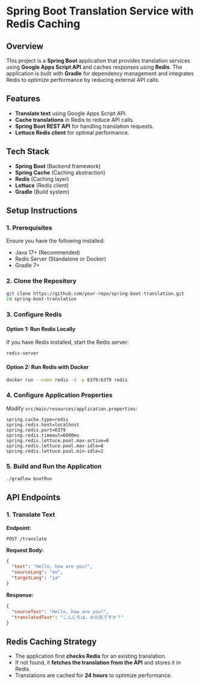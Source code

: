 # Spring Boot Translation Service with Redis Caching

## Overview
This project is a **Spring Boot** application that provides translation services using **Google Apps Script API** and caches responses using **Redis**. The application is built with **Gradle** for dependency management and integrates Redis to optimize performance by reducing external API calls.

## Features
- **Translate text** using Google Apps Script API.
- **Cache translations** in Redis to reduce API calls.
- **Spring Boot REST API** for handling translation requests.
- **Lettuce Redis client** for optimal performance.

## Tech Stack
- **Spring Boot** (Backend framework)
- **Spring Cache** (Caching abstraction)
- **Redis** (Caching layer)
- **Lettuce** (Redis client)
- **Gradle** (Build system)

## Setup Instructions

### 1. Prerequisites
Ensure you have the following installed:
- Java 17+ (Recommended)
- Redis Server (Standalone or Docker)
- Gradle 7+

### 2. Clone the Repository
```sh
git clone https://github.com/your-repo/spring-boot-translation.git
cd spring-boot-translation
```

### 3. Configure Redis
#### Option 1: Run Redis Locally
If you have Redis installed, start the Redis server:
```sh
redis-server
```

#### Option 2: Run Redis with Docker
```sh
docker run --name redis -d -p 6379:6379 redis
```

### 4. Configure Application Properties
Modify `src/main/resources/application.properties`:
```properties
spring.cache.type=redis
spring.redis.host=localhost
spring.redis.port=6379
spring.redis.timeout=6000ms
spring.redis.lettuce.pool.max-active=8
spring.redis.lettuce.pool.max-idle=8
spring.redis.lettuce.pool.min-idle=2
```

### 5. Build and Run the Application
```sh
./gradlew bootRun
```

## API Endpoints
### 1. Translate Text
**Endpoint:**
```http
POST /translate
```
**Request Body:**
```json
{
  "text": "Hello, how are you?",
  "sourceLang": "en",
  "targetLang": "ja"
}
```
**Response:**
```json
{
  "sourceText": "Hello, how are you?",
  "translatedText": "こんにちは、お元気ですか？"
}
```

## Redis Caching Strategy
- The application first **checks Redis** for an existing translation.
- If not found, it **fetches the translation from the API** and stores it in Redis.
- Translations are cached for **24 hours** to optimize performance.



 
